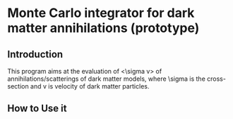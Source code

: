 # Monte Carlo integrator for dark matter annihilations (prototype)

## Introduction
This program aims at the evaluation of <\sigma v> of annihilations/scatterings of dark matter models, where \sigma is the cross-section and v is velocity of dark matter particles.

## How to Use it

